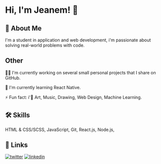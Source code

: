 
# Hi, I'm Jeanem! 👋


## 🚀 About Me
I'm a student in application and web development, i'm passionate about solving real-world problems with code.



## Other
👩‍💻 I'm currently working on several small personal projects that I share on GitHub.

🧠 I'm currently learning React Native. 

⚡️ Fun fact: i'🤍 Art, Music, Drawing, Web Design, Machine Learning.


## 🛠 Skills
HTML & CSS/SCSS, JavaScript, Git, React.js, Node.js, 


## 🔗 Links
[![twitter](https://img.shields.io/badge/twitter-1DA1F2?style=for-the-badge&logo=twitter&logoColor=white)](https://twitter.com/Iamjeanem)
[![linkedin](https://img.shields.io/badge/linkedin-0A66C2?style=for-the-badge&logo=linkedin&logoColor=white)](https://www.linkedin.com/in/itsjeanem/)

